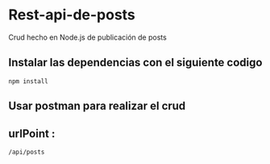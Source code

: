 # Rest-api-de-posts
Crud hecho en Node.js de publicación de posts

## Instalar las dependencias con el siguiente codigo

````````````````````````````
npm install
````````````````````````````

## Usar postman para realizar el crud

## urlPoint :

````````````````````````````
/api/posts
````````````````````````````
